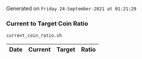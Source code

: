 Generated on `Friday 24-September-2021 at 01:21:29`

### Current to Target Coin Ratio
`current_coin_ratio.sh`

Date|Current|Target|Ratio
---|---|---|---
